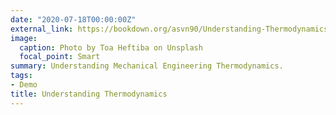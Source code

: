 ```yaml
---
date: "2020-07-18T00:00:00Z"
external_link: https://bookdown.org/asvn90/Understanding-Thermodynamics/
image:
  caption: Photo by Toa Heftiba on Unsplash
  focal_point: Smart
summary: Understanding Mechanical Engineering Thermodynamics.
tags:
- Demo
title: Understanding Thermodynamics
---
```


